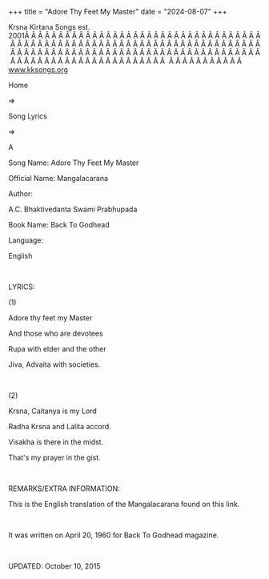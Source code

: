 +++ 
title = "Adore Thy Feet My Master"
date = "2024-08-07"
+++

Krsna Kirtana Songs est. 2001Â Â Â Â Â Â Â Â Â Â Â Â Â Â Â Â Â Â Â Â Â Â Â Â Â Â Â Â Â Â Â Â Â Â Â Â Â Â Â Â Â Â Â Â Â Â Â Â Â Â Â Â Â Â Â Â Â Â Â Â Â Â Â Â Â Â Â Â Â Â Â Â Â Â Â Â Â Â Â Â Â Â Â Â Â Â Â Â Â Â Â Â Â Â Â Â Â Â Â Â Â Â Â Â Â Â Â Â Â Â Â Â Â Â Â Â Â Â Â Â Â Â Â Â Â Â Â Â Â Â Â Â  Â Â Â Â Â Â Â Â Â Â Â  
www.kksongs.org








Home
 
⇒
 
Song
Lyrics


⇒
 
A


Song
Name: Adore Thy Feet My Master


Official
Name: Mangalacarana


Author:

A.C. Bhaktivedanta Swami
Prabhupada


Book
Name: 
Back To Godhead


Language:

English


 


LYRICS:


(1)


Adore
thy feet my Master


And
those who are devotees


Rupa
with elder and the other


Jiva,
Advaita with societies. 


 


(2)


Krsna,
Caitanya is my Lord


Radha
Krsna and Lalita accord.


Visakha
is there in the midst.


That's
my prayer in the gist.


 


REMARKS/EXTRA
INFORMATION:


This
is the English translation of the Mangalacarana found on this link.


 


It was
written on April 20, 1960 for Back To Godhead magazine.


 


UPDATED:
 October 10, 2015